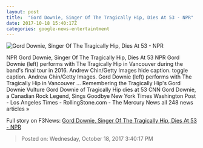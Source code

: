```yaml
---
layout: post
title:  "Gord Downie, Singer Of The Tragically Hip, Dies At 53 - NPR"
date: 2017-10-18 15:40:17Z
categories: google-news-entertaintment
---
```


![Gord Downie, Singer Of The Tragically Hip, Dies At 53 - NPR](https://media.npr.org/assets/img/2017/10/18/gettyimages-579859354_wide-95c6a393af861dd6593f95b4a800985af2bf1281.jpg?s=1400)

NPR Gord Downie, Singer Of The Tragically Hip, Dies At 53 NPR Gord Downie (left) performs with The Tragically Hip in Vancouver during the band's final tour in 2016. Andrew Chin/Getty Images hide caption. toggle caption. Andrew Chin/Getty Images. Gord Downie (left) performs with The Tragically Hip in Vancouver ... Remembering the Tragically Hip's Gord Downie Vulture Gord Downie of Tragically Hip dies at 53 CNN Gord Downie, a Canadian Rock Legend, Sings Goodbye New York Times Washington Post - Los Angeles Times - RollingStone.com - The Mercury News all 248 news articles »


Full story on F3News: [Gord Downie, Singer Of The Tragically Hip, Dies At 53 - NPR](http://www.f3nws.com/n/yayKZF)

> Posted on: Wednesday, October 18, 2017 3:40:17 PM
